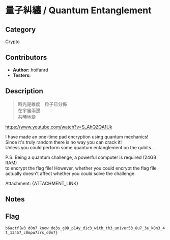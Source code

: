 # 量子糾纏 / Quantum Entanglement

## Category

Crypto

## Contributors

-   **Author:** hoifanrd
-   **Testers:** 

## Description

> 時光是維度　粒子已分佈  
> 在宇宙兩邊  
> 共時地變  

https://www.youtube.com/watch?v=S_AhQZQA1Uk

I have made an one-time pad encryption using quantum mechanics!  
Since it's truly random there is no way you can crack it!  
Unless you could perform some quantum entanglement on the qubits...  

P.S. Being a quantum challenge, a powerful computer is required (24GB RAM)  
to encrypt the flag file! However, whether you could encrypt the flag file  
actually doesn't affect whether you could solve the challenge.  

Attachment: {ATTACHMENT_LINK}

## Notes

## Flag

`b6actf{w3_d0n7_know_do3s_g0D_p14y_d1c3_w1th_th3_un1ver53_8u7_3e_k0n3_4t_13457_c0mpu73rs_d0n7}`
